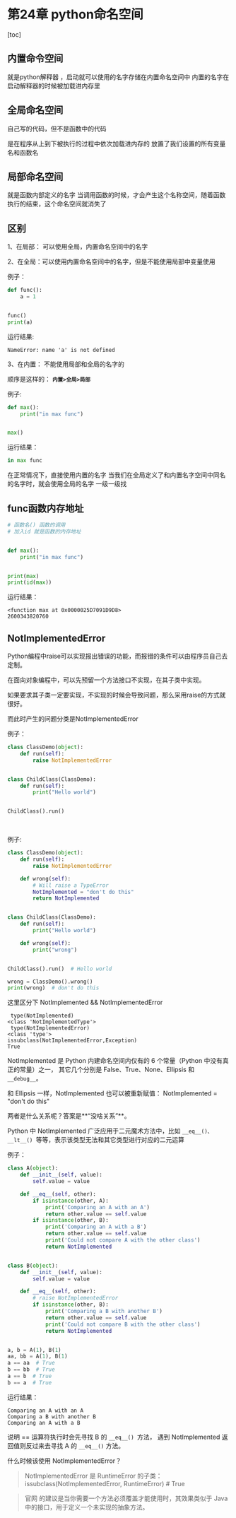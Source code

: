 # 第24章 python命名空间

[toc]

## 内置命令空间

就是python解释器 ，启动就可以使用的名字存储在内置命名空间中
内置的名字在启动解释器的时候被加载进内存里


## 全局命名空间

自己写的代码，但不是函数中的代码

是在程序从上到下被执行的过程中依次加载进内存的
放置了我们设置的所有变量名和函数名


## 局部命名空间

就是函数内部定义的名字
当调用函数的时候，才会产生这个名称空间，随着函数执行的结束，这个命名空间就消失了


## 区别

1、在局部： 可以使用全局，内置命名空间中的名字

2、在全局：可以使用内置命名空间中的名字，但是不能使用局部中变量使用

例子：
```python
def func():
    a = 1


func()
print(a)
```

运行结果:

```
NameError: name 'a' is not defined
```

3、在内置： 不能使用局部和全局的名字的

顺序是这样的：
**`内置>全局>局部`**

例子:
```python
def max():
    print("in max func")


max()
```

运行结果：
```python
in max func
```

在正常情况下，直接使用内置的名字
当我们在全局定义了和内置名字空间中同名的名字时，就会使用全局的名字
一级一级找


## func函数内存地址

```python
# 函数名() 函数的调用
# 加入id 就是函数的内存地址


def max():
    print("in max func")


print(max)
print(id(max))
```
运行结果：
```
<function max at 0x0000025D7091D9D8>
2600343820760

```



##  NotImplementedError

Python编程中raise可以实现报出错误的功能，而报错的条件可以由程序员自己去定制。

在面向对象编程中，可以先预留一个方法接口不实现，在其子类中实现。

如果要求其子类一定要实现，不实现的时候会导致问题，那么采用raise的方式就很好。

而此时产生的问题分类是NotImplementedError


例子：
```python
class ClassDemo(object):
    def run(self):
        raise NotImplementedError


class ChildClass(ClassDemo):
    def run(self):
        print("Hello world")


ChildClass().run()
```
<br>

例子:
```python
class ClassDemo(object):
    def run(self):
        raise NotImplementedError

    def wrong(self):
        # Will raise a TypeError
        NotImplemented = "don't do this"
        return NotImplemented


class ChildClass(ClassDemo):
    def run(self):
        print("Hello world")

    def wrong(self):
        print("wrong")


ChildClass().run()  # Hello world

wrong = ClassDemo().wrong()
print(wrong)  # don't do this

```


这里区分下 NotImplemented && NotImplementedError

```
 type(NotImplemented)
<class 'NotImplementedType'>
 type(NotImplementedError)
<class 'type'>
issubclass(NotImplementedError,Exception)
True
```



NotImplemented 是 Python 内建命名空间内仅有的 6 个常量（Python 中没有真正的常量）之一，
其它几个分别是 False、True、None、Ellipsis 和` __debug__`。

和 Ellipsis 一样，NotImplemented 也可以被重新赋值：
NotImplemented = "don't do this"

两者是什么关系呢？答案是**“没啥关系”**。

Python 中 NotImplemented 广泛应用于二元魔术方法中，比如 `__eq__()、__lt__() `等等，表示该类型无法和其它类型进行对应的二元运算


例子：
```python
class A(object):
    def __init__(self, value):
        self.value = value

    def __eq__(self, other):
        if isinstance(other, A):
            print('Comparing an A with an A')
            return other.value == self.value
        if isinstance(other, B):
            print('Comparing an A with a B')
            return other.value == self.value
            print('Could not compare A with the other class')
            return NotImplemented


class B(object):
    def __init__(self, value):
        self.value = value

    def __eq__(self, other):
        # raise NotImplementedError
        if isinstance(other, B):
            print('Comparing a B with another B')
            return other.value == self.value
            print('Could not compare B with the other class')
            return NotImplemented


a, b = A(1), B(1)
aa, bb = A(1), B(1)
a == aa  # True
b == bb  # True
a == b  # True
b == a  # True

```

运行结果：
```
Comparing an A with an A
Comparing a B with another B
Comparing an A with a B
```



说明 == 运算符执行时会先寻找 B 的 `__eq__() `方法，
遇到 NotImplemented 返回值则反过来去寻找 A 的 `__eq__()` 方法。


什么时候该使用 NotImplementedError？

>NotImplementedError 是 RuntimeError 的子类：
>issubclass(NotImplementedError, RuntimeError) # True

>官网 的建议是当你需要一个方法必须覆盖才能使用时，其效果类似于 Java 中的接口，用于定义一个未实现的抽象方法。